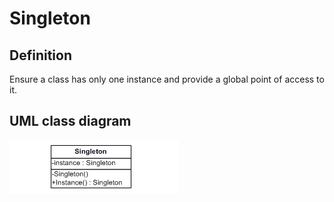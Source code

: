 # Singleton

## Definition
Ensure a class has only one instance and provide a global point of access to it.
<BR>

## UML class diagram
![GitHub Logo](../../../docs/Pictures/DesignPatterns/singleton.gif)
